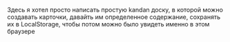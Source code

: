 Здесь я хотел просто написать простую kandan доску, в которой можно создавать
карточки, давайть им определенное содержание, сохранять их в LocalStorage, чтобы потом можно было увидеть именно в этом браузере
